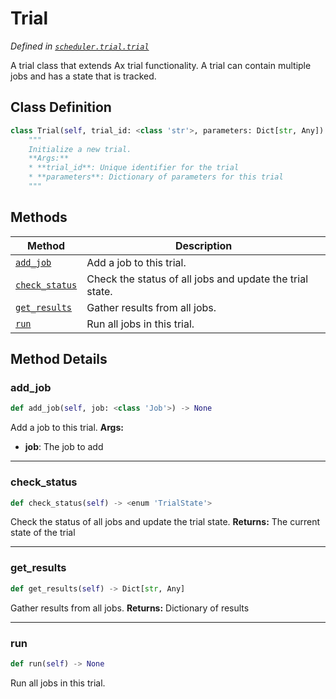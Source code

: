 # Trial

*Defined in [`scheduler.trial.trial`](https://github.com/aid2e/scheduler_epic/blob/main/scheduler/trial/trial.py)*

A trial class that extends Ax trial functionality.
A trial can contain multiple jobs and has a state that is tracked.

## Class Definition

```python
class Trial(self, trial_id: <class 'str'>, parameters: Dict[str, Any]):
    """
    Initialize a new trial.
    **Args:**
    * **trial_id**: Unique identifier for the trial
    * **parameters**: Dictionary of parameters for this trial
    """
```

## Methods

| Method | Description |
|--------|-------------|
| [`add_job`](#add_job) | Add a job to this trial. |
| [`check_status`](#check_status) | Check the status of all jobs and update the trial state. |
| [`get_results`](#get_results) | Gather results from all jobs. |
| [`run`](#run) | Run all jobs in this trial. |

## Method Details

### add_job

```python
def add_job(self, job: <class 'Job'>) -> None
```

Add a job to this trial.
**Args:**
* **job**: The job to add

---

### check_status

```python
def check_status(self) -> <enum 'TrialState'>
```

Check the status of all jobs and update the trial state.
**Returns:**
  The current state of the trial

---

### get_results

```python
def get_results(self) -> Dict[str, Any]
```

Gather results from all jobs.
**Returns:**
  Dictionary of results

---

### run

```python
def run(self) -> None
```

Run all jobs in this trial.

